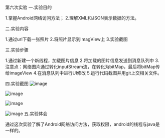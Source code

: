 第六次实验 一.实验目的

1.掌握Android网络访问方法； 
2.理解XML和JSON表示数据的方法。

二.实验内容

1.通过url下载一张照片 
2.将照片显示到ImagView上 
3.实验截图

三.实验步骤

1.通过新建一个新线程，加载图片信息 
2.将加载的图片信息发送到消息队列中 
3.注意点：网络图片通过转化inputStream流，在转化为bitMap，最后将bitMap传给imageView 
4.在消息队列中进行UI修改 5.运行代码截图并用git上交相关文件。

四.实验截图
![image](https://github.com/BoyJDG/android-labs-2018/blob/master/soft1614080902124/shiyan6(1).png)

![image](https://github.com/BoyJDG/android-labs-2018/blob/master/soft1614080902124/shiyan6%20(2).jpg)

![image](https://github.com/BoyJDG/android-labs-2018/blob/master/soft1614080902124/shiyan6%20(3).jpg)

![image](https://github.com/BoyJDG/android-labs-2018/blob/master/soft1614080902124/shiyan6.jpg)
五.实验体会

通过这次实验了解了Android网络访问方法，获取权限，android的线程与java是一样的。
